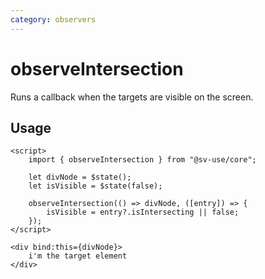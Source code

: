 ```yaml
---
category: observers
---
```


# observeIntersection

Runs a callback when the targets are visible on the screen.

## Usage

```svelte
<script>
    import { observeIntersection } from "@sv-use/core";

    let divNode = $state();
    let isVisible = $state(false);

    observeIntersection(() => divNode, ([entry]) => {
        isVisible = entry?.isIntersecting || false;
    });
</script>

<div bind:this={divNode}>
    i'm the target element
</div>
```

